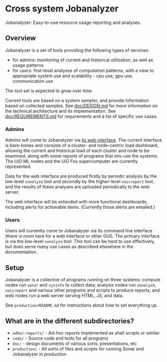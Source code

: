 # Cross system Jobanalyzer

Jobanalyzer: Easy-to-use resource usage reporting and analyses.

## Overview

Jobanalyzer is a set of tools providing the following types of services:

- for admins: monitoring of current and historical utilization, as well as usage patterns
- for users: first-level analyses of computation patterns, with a view to appropriate system
  use and scalability - cpu use, gpu use, communication use

The tool set is expected to grow over time.

Current tools are based on a system sampler, and provide information based on collected samples.
See [doc/DESIGN.md](doc/DESIGN.md) for more information on the technical architecture and its
implementation.  See [doc/REQUIREMENTS.md](doc.REQUIREMENTS.md) for requirements and a list of specific use
cases.


### Admins

Admins will come to Jobanalyzer via [its web interface](http://naic-report.uio.no).  The current
interface is bare-bones and consists of a cluster- and node-centric load dashboard, allowing the
current and historical load of each cluster and node to be examined, along with some reports of
programs that mis-use the systems.  The UiO ML nodes and the UiO Fox supercomputer are currently
represented.

Data for the web interface are produced firstly by periodic analysis by the low-level `sonalyze`
tool and secondly by the higher-level `naicreport` tool, and the results of these analyses are
uploaded periodically to the web server.

The web interface will be extended with more functional dashboards, including alerts for actionable
items.  (Currently those alerts are emailed.)


### Users

Users will currently come to Jobanalyzer via its command line interface (there is room here for a
web interface or other GUI).  The primary interface is via the low-level `sonalyze` tool.  This tool
can be hard to use effectively, but does serve many use cases as described elsewhere in the
documentation.


## Setup

Jobanalyzer is a collective of programs running on three systems: compute nodes run `sonar` and
`sysinfo` to collect data; analysis nodes run `sonalyze`, `naicreport` and various other programs
and scripts to produce reports; and web nodes run a web server serving HTML, JS, and data.

See `production/README.md` for instructions about how to set everything up.


## What are in the different subdirectories?

* `adhoc-reports/` - Ad-hoc reports implemented as shell scripts or similar
* `code/` - Source code and tests for all programs
* `doc/` - design documents of various sorts, presentations, etc
* `production/` - All sorts of files and scripts for running Sonar and Jobanalyzer in production
